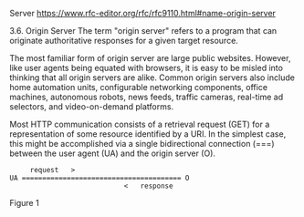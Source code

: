 Server
https://www.rfc-editor.org/rfc/rfc9110.html#name-origin-server

3.6. Origin Server
The term "origin server" refers to a program that can originate authoritative responses for a given target resource.

The most familiar form of origin server are large public websites. However, like user agents being equated with browsers, it is easy to be misled into thinking that all origin servers are alike. Common origin servers also include home automation units, configurable networking components, office machines, autonomous robots, news feeds, traffic cameras, real-time ad selectors, and video-on-demand platforms.

Most HTTP communication consists of a retrieval request (GET) for a representation of some resource identified by a URI. In the simplest case, this might be accomplished via a single bidirectional connection (===) between the user agent (UA) and the origin server (O).

         request   >
    UA ======================================= O
                                <   response
Figure 1
